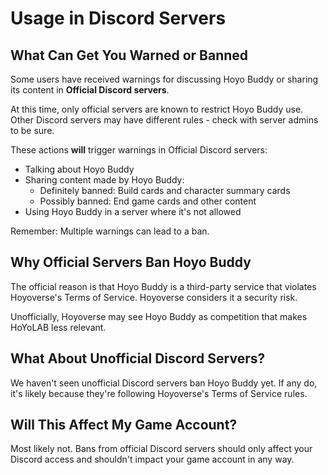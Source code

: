 # Usage in Discord Servers

## What Can Get You Warned or Banned

Some users have received warnings for discussing Hoyo Buddy or sharing its content in **Official Discord servers**.

At this time, only official servers are known to restrict Hoyo Buddy use. Other Discord servers may have different rules - check with server admins to be sure.

These actions **will** trigger warnings in Official Discord servers:

- Talking about Hoyo Buddy
- Sharing content made by Hoyo Buddy:
  - Definitely banned: Build cards and character summary cards
  - Possibly banned: End game cards and other content
- Using Hoyo Buddy in a server where it's not allowed

Remember: Multiple warnings can lead to a ban.

## Why Official Servers Ban Hoyo Buddy

The official reason is that Hoyo Buddy is a third-party service that violates Hoyoverse's Terms of Service. Hoyoverse considers it a security risk.

Unofficially, Hoyoverse may see Hoyo Buddy as competition that makes HoYoLAB less relevant.

## What About Unofficial Discord Servers?

We haven't seen unofficial Discord servers ban Hoyo Buddy yet. If any do, it's likely because they're following Hoyoverse's Terms of Service rules.

## Will This Affect My Game Account?

Most likely not. Bans from official Discord servers should only affect your Discord access and shouldn't impact your game account in any way.
